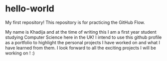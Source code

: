 # hello-world
My first repository! This repository is for practicing the GitHub Flow.

My name is Khadija and at the time of writing this I am a first year student studying Computer Science here in the UK! 
I intend to use this github profile as a portfolio to highlight the personal projects I have worked on and what I have learned from them.
I look forward to all the exciting projects I will be working on ! :)
